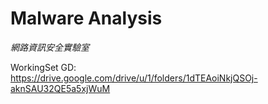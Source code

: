 # Malware Analysis
*網路資訊安全實驗室*

WorkingSet GD: https://drive.google.com/drive/u/1/folders/1dTEAoiNkjQSOj-aknSAU32QE5a5xjWuM

